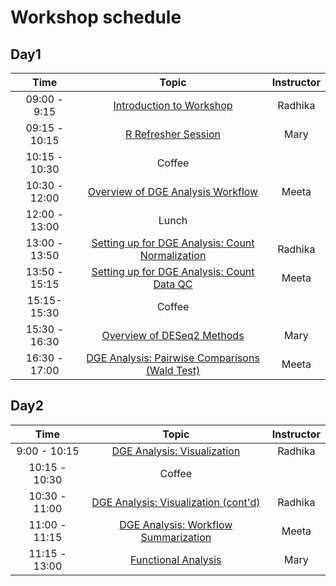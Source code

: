 # Workshop schedule

## Day1

| Time |  Topic  | Instructor |
|:-----------:|:----------:|:--------:|
| 09:00 - 9:15 | [Introduction to Workshop]() | Radhika |
| 09:15 - 10:15 | [R Refresher Session]() | Mary |
| 10:15 - 10:30 | Coffee  |  |
| 10:30 - 12:00 | [Overview of DGE Analysis Workflow](https://hbctraining.github.io/DGE_workshop_salmon/lessons/01_DGE_setup_and_overview.html) | Meeta |
| 12:00 - 13:00 | Lunch |  |
| 13:00 - 13:50 |[Setting up for DGE Analysis: Count Normalization](https://hbctraining.github.io/DGE_workshop_salmon/lessons/02_DGE_count_normalization.html) | Radhika |
| 13:50 - 15:15 | [Setting up for DGE Analysis: Count Data QC](https://hbctraining.github.io/DGE_workshop_salmon/lessons/03_DGE_QC_analysis.html) | Meeta |
| 15:15- 15:30 | Coffee  |
| 15:30 - 16:30 | [Overview of DESeq2 Methods](https://hbctraining.github.io/DGE_workshop_salmon/lessons/04_DGE_DESeq2_analysis.html) | Mary  |
| 16:30 - 17:00 | [DGE Analysis: Pairwise Comparisons (Wald Test)](https://hbctraining.github.io/DGE_workshop_salmon/lessons/05_DGE_DESeq2_analysis2.html)| Meeta |


## Day2

| Time |  Topic  | Instructor |
|:-----------:|:----------:|:--------:|
| 9:00 - 10:15 | [DGE Analysis: Visualization](https://hbctraining.github.io/DGE_workshop_salmon/lessons/06_DGE_visualizing_results.html) | Radhika |
| 10:15 - 10:30 | Coffee  |  |
| 10:30 - 11:00 | [DGE Analysis: Visualization (cont'd)](https://hbctraining.github.io/DGE_workshop_salmon/lessons/06_DGE_visualizing_results.html) | Radhika |
| 11:00 - 11:15 | [DGE Analysis: Workflow Summarization](https://hbctraining.github.io/DGE_workshop_salmon/lessons/07_DGE_summarizing_workflow.html) | Meeta |
| 11:15 - 13:00 | [Functional Analysis](https://hbctraining.github.io/DGE_workshop_salmon/lessons/10_functional_analysis.html) | Mary |
